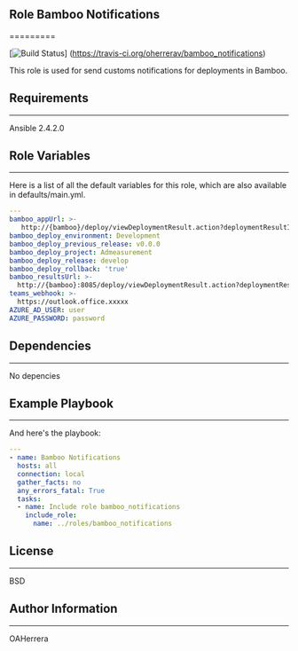 ## Role Bamboo Notifications
=========

[![Build Status](https://travis-ci.org/oherrerav/bamboo_notifications.svg?branch=master)]
(https://travis-ci.org/oherrerav/bamboo_notifications)

This role is used for send customs notifications for deployments in Bamboo.

## Requirements
------------
Ansible 2.4.2.0

## Role Variables
--------------
Here is a list of all the default variables for this role, which are also available in defaults/main.yml. 
``` yml
---
bamboo_appUrl: >-
   http://{bamboo}/deploy/viewDeploymentResult.action?deploymentResultId={id}
bamboo_deploy_environment: Development
bamboo_deploy_previous_release: v0.0.0
bamboo_deploy_project: Admeasurement
bamboo_deploy_release: develop
bamboo_deploy_rollback: 'true'
bamboo_resultsUrl: >-
  http://{bamboo}:8085/deploy/viewDeploymentResult.action?deploymentResultId={id}
teams_webhook: >-
  https://outlook.office.xxxxx
AZURE_AD_USER: user
AZURE_PASSWORD: password
```
## Dependencies
------------

No depencies

## Example Playbook
----------------

And here's the playbook:

``` yml
---
- name: Bamboo Notifications
  hosts: all
  connection: local
  gather_facts: no
  any_errors_fatal: True
  tasks:
  - name: Include role bamboo_notifications
    include_role:
      name: ../roles/bamboo_notifications
```
## License
-------

BSD

## Author Information
------------------

OAHerrera